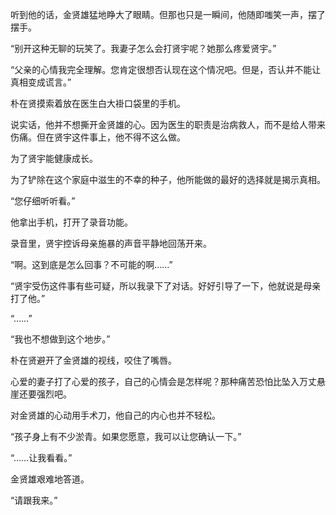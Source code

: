 听到他的话，金贤雄猛地睁大了眼睛。但那也只是一瞬间，他随即嗤笑一声，摆了摆手。

“别开这种无聊的玩笑了。我妻子怎么会打贤宇呢？她那么疼爱贤宇。”

“父亲的心情我完全理解。您肯定很想否认现在这个情况吧。但是，否认并不能让真相变成谎言。”

朴在贤摸索着放在医生白大褂口袋里的手机。

说实话，他并不想撕开金贤雄的心。因为医生的职责是治病救人，而不是给人带来伤痛。但在贤宇这件事上，他不得不这么做。

为了贤宇能健康成长。

为了铲除在这个家庭中滋生的不幸的种子，他所能做的最好的选择就是揭示真相。

“您仔细听听看。”

他拿出手机，打开了录音功能。

录音里，贤宇控诉母亲施暴的声音平静地回荡开来。

“啊。这到底是怎么回事？不可能的啊……”

“贤宇受伤这件事有些可疑，所以我录下了对话。好好引导了一下，他就说是母亲打了他。”

“……”

“我也不想做到这个地步。”

朴在贤避开了金贤雄的视线，咬住了嘴唇。

心爱的妻子打了心爱的孩子，自己的心情会是怎样呢？那种痛苦恐怕比坠入万丈悬崖还要强烈吧。

对金贤雄的心动用手术刀，他自己的内心也并不轻松。

“孩子身上有不少淤青。如果您愿意，我可以让您确认一下。”

“……让我看看。”

金贤雄艰难地答道。

“请跟我来。”